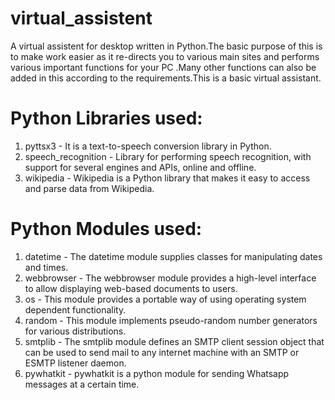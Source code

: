 # virtual_assistent

A virtual assistent for desktop written in Python.The basic purpose of this is to make work easier as it re-directs you to various main sites and performs various important functions for your PC .Many other functions can also be added in this according to the requirements.This is a basic virtual assistant.

# Python Libraries used:
1. pyttsx3 - It is a text-to-speech conversion library in Python.
2. speech_recognition - Library for performing speech recognition, with support for several engines and APIs, online and offline.
3. wikipedia - Wikipedia is a Python library that makes it easy to access and parse data from Wikipedia.
 

# Python Modules used:
1. datetime - The datetime module supplies classes for manipulating dates and times.
2. webbrowser - The webbrowser module provides a high-level interface to allow displaying web-based documents to users.
3. os - This module provides a portable way of using operating system dependent functionality.
4. random - This module implements pseudo-random number generators for various distributions.
5. smtplib - The smtplib module defines an SMTP client session object that can be used to send mail to any internet machine with an SMTP or ESMTP listener daemon.
6. pywhatkit - pywhatkit is a python module for sending Whatsapp messages at a certain time.
